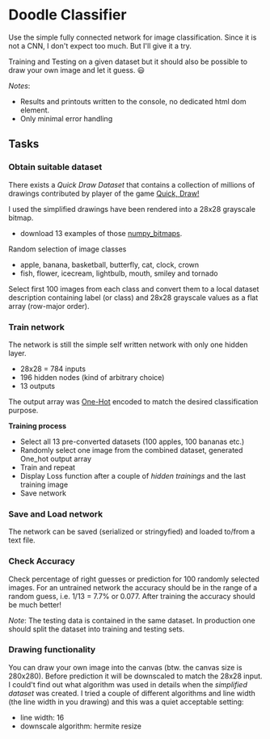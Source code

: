 # Doodle Classifier

Use the simple fully connected network for image classification. Since it is not a CNN, I don't expect too much. But I'll give it a try.

Training and Testing on a given dataset but it should also be possible to draw your own image and let it guess. :smiley:

_Notes_:

- Results and printouts written to the console, no dedicated html dom element.
- Only minimal error handling

## Tasks

### Obtain suitable dataset

There exists a _Quick Draw Dataset_ that contains a collection of millions of drawings contributed by player of the game [Quick, Draw!](https://quickdraw.withgoogle.com/)

I used the simplified drawings have been rendered into a 28x28 grayscale bitmap.

- download 13 examples of those [numpy_bitmaps](https://console.cloud.google.com/storage/browser/quickdraw_dataset/full/numpy_bitmap;tab=objects).

Random selection of image classes

- apple, banana, basketball, butterfly, cat, clock, crown
- fish, flower, icecream, lightbulb, mouth, smiley and tornado

Select first 100 images from each class and convert them to a local dataset description containing label (or class) and 28x28 grayscale values as a flat array (row-major order).

### Train network

The network is still the simple self written network with only one hidden layer.

- 28x28 = 784 inputs
- 196 hidden nodes (kind of arbitrary choice)
- 13 outputs

The output array was [One-Hot](https://machinelearningmastery.com/why-one-hot-encode-data-in-machine-learning/) encoded to match the desired classification purpose.

**Training process**

- Select all 13 pre-converted datasets (100 apples, 100 bananas etc.)
- Randomly select one image from the combined dataset, generated One_hot output array
- Train and repeat
- Display Loss function after a couple of _hidden trainings_ and the last training image
- Save network

### Save and Load network

The network can be saved (serialized or stringyfied) and loaded to/from a text file.

### Check Accuracy

Check percentage of right guesses or prediction for 100 randomly selected images. For an untrained network the accuracy should be in the range of a random guess, i.e. 1/13 = 7.7% or 0.077. After training the accuracy should be much better!

_Note_: The testing data is contained in the same dataset. In production one should split the dataset into training and testing sets.

### Drawing functionality

You can draw your own image into the canvas (btw. the canvas size is 280x280). Before prediction it will be downscaled to match the 28x28 input. I could't find out what algorithm was used in details when the _simplified dataset_ was created. I tried a couple of different algorithms and line width (the line width in you drawing) and this was a quiet acceptable setting:

- line width: 16
- downscale algorithm: hermite resize
